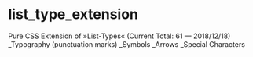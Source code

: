 # list_type_extension
Pure CSS Extension of »List-Types« (Current Total: 61 — 2018/12/18)
_Typography (punctuation marks)
_Symbols
_Arrows
_Special Characters
